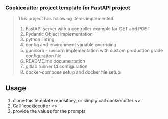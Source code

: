 ### Cookiecutter project template for FastAPI project
> This project has following items implemented <br />
>  
> 1. FastAPI server with a controller example for GET and POST
> 2. Pydantic Object implementation
> 3. python linting
> 4. config and environment variable overriding
> 5. gunicorn - uvicorn implementation with custom production grade configuration file
> 6. README.md documentation
> 7. gitlab runner CI configuration
> 8. docker-compose setup and docker file setup

## Usage
1. clone this template repository, or simply call cookiecutter <<git https URL for template project>>
2. Call `cookiecutter <<location of this template director>>
3. provide the values for the prompts
